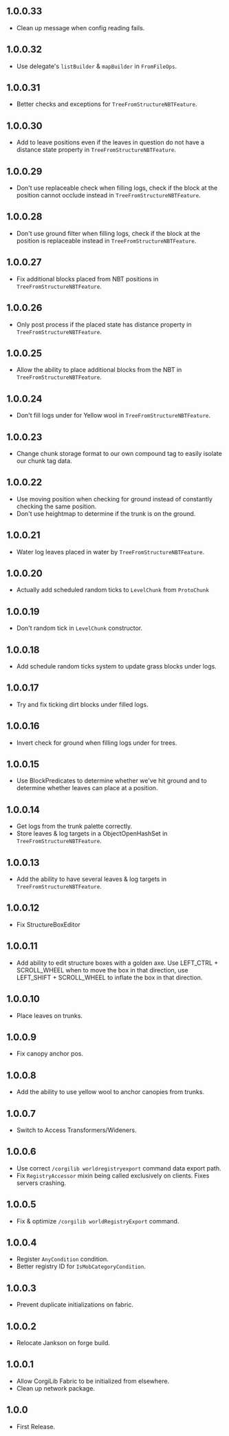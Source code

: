 ## 1.0.0.33
* Clean up message when config reading fails.

## 1.0.0.32
* Use delegate's `listBuilder` & `mapBuilder` in `FromFileOps`.

## 1.0.0.31
* Better checks and exceptions for `TreeFromStructureNBTFeature`.

## 1.0.0.30
* Add to leave positions even if the leaves in question do not have a distance state property in `TreeFromStructureNBTFeature`.

## 1.0.0.29
* Don't use replaceable check when filling logs, check if the block at the position cannot occlude instead in `TreeFromStructureNBTFeature`.

## 1.0.0.28
* Don't use ground filter when filling logs, check if the block at the position is replaceable instead in `TreeFromStructureNBTFeature`.

## 1.0.0.27
* Fix additional blocks placed from NBT positions in `TreeFromStructureNBTFeature`. 

## 1.0.0.26
* Only post process if the placed state has distance property in `TreeFromStructureNBTFeature`.

## 1.0.0.25
* Allow the ability to place additional blocks from the NBT in `TreeFromStructureNBTFeature`.

## 1.0.0.24
* Don't fill logs under for Yellow wool in `TreeFromStructureNBTFeature`.

## 1.0.0.23
* Change chunk storage format to our own compound tag to easily isolate our chunk tag data.

## 1.0.0.22
* Use moving position when checking for ground instead of constantly checking the same position.
* Don't use heightmap to determine if the trunk is on the ground.

## 1.0.0.21
* Water log leaves placed in water by `TreeFromStructureNBTFeature`.

## 1.0.0.20
* Actually add scheduled random ticks to `LevelChunk` from `ProtoChunk`

## 1.0.0.19
* Don't random tick in `LevelChunk` constructor.

## 1.0.0.18
* Add schedule random ticks system to update grass blocks under logs.

## 1.0.0.17
* Try and fix ticking dirt blocks under filled logs.

## 1.0.0.16
* Invert check for ground when filling logs under for trees.

## 1.0.0.15
* Use BlockPredicates to determine whether we've hit ground and to determine whether leaves can place at a position.

## 1.0.0.14
* Get logs from the trunk palette correctly.
* Store leaves & log targets in a ObjectOpenHashSet in `TreeFromStructureNBTFeature`.

## 1.0.0.13
* Add the ability to have several leaves & log targets in `TreeFromStructureNBTFeature`.

## 1.0.0.12
* Fix StructureBoxEditor

## 1.0.0.11
* Add ability to edit structure boxes with a golden axe. Use LEFT_CTRL + SCROLL_WHEEL when to move the box in that direction, use LEFT_SHIFT + SCROLL_WHEEL to inflate the box in that direction.

## 1.0.0.10
* Place leaves on trunks.

## 1.0.0.9
* Fix canopy anchor pos.

## 1.0.0.8
* Add the ability to use yellow wool to anchor canopies from trunks.

## 1.0.0.7
* Switch to Access Transformers/Wideners.

## 1.0.0.6
* Use correct `/corgilib worldregistryexport` command data export path.
* Fix `RegistryAccessor` mixin being called exclusively on clients. Fixes servers crashing.

## 1.0.0.5
* Fix & optimize `/corgilib worldRegistryExport` command.

## 1.0.0.4
* Register `AnyCondition` condition.
* Better registry ID for `IsMobCategoryCondition`.

## 1.0.0.3
* Prevent duplicate initializations on fabric.

## 1.0.0.2
* Relocate Jankson on forge build.

## 1.0.0.1
* Allow CorgiLib Fabric to be initialized from elsewhere.
* Clean up network package.

## 1.0.0
* First Release.